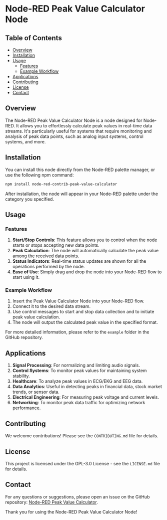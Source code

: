 # Node-RED Peak Value Calculator Node

## Table of Contents
- [Overview](#overview)
- [Installation](#installation)
- [Usage](#usage)
  - [Features](#features)
  - [Example Workflow](#example-workflow)
- [Applications](#applications)
- [Contributing](#contributing)
- [License](#license)
- [Contact](#contact)

## Overview

The Node-RED Peak Value Calculator Node is a node designed for Node-RED. It allows you to effortlessly calculate peak values in real-time data streams. It's particularly useful for systems that require monitoring and analysis of peak data points, such as analog input systems, control systems, and more.

## Installation

You can install this node directly from the Node-RED palette manager, or use the following npm command:

```bash
npm install node-red-contrib-peak-value-calculator
```

After installation, the node will appear in your Node-RED palette under the category you specified.

## Usage

### Features

1. **Start/Stop Controls**: This feature allows you to control when the node starts or stops accepting new data points.
2. **Peak Calculation**: The node will automatically calculate the peak value among the received data points.
3. **Status Indicators**: Real-time status updates are shown for all the operations performed by the node.
4. **Ease of Use**: Simply drag and drop the node into your Node-RED flow to start using it.

### Example Workflow

1. Insert the Peak Value Calculator Node into your Node-RED flow.
2. Connect it to the desired data stream.
3. Use control messages to start and stop data collection and to initiate peak value calculation.
4. The node will output the calculated peak value in the specified format.

For more detailed information, please refer to the `example` folder in the GitHub repository.

## Applications

1. **Signal Processing**: For normalizing and limiting audio signals.
2. **Control Systems**: To monitor peak values for maintaining system stability.
3. **Healthcare**: To analyze peak values in ECG/EKG and EEG data.
4. **Data Analytics**: Useful in detecting peaks in financial data, stock market trends, or sensor data.
5. **Electrical Engineering**: For measuring peak voltage and current levels.
6. **Networking**: To monitor peak data traffic for optimizing network performance.

## Contributing

We welcome contributions! Please see the `CONTRIBUTING.md` file for details.

## License

This project is licensed under the GPL-3.0 License - see the `LICENSE.md` file for details.

## Contact

For any questions or suggestions, please open an issue on the GitHub repository: [Node-RED Peak Value Calculator](https://github.com/hj91/node-red-contrib-peak-value-calculator/issues).

Thank you for using the Node-RED Peak Value Calculator Node!
